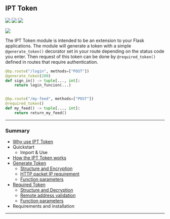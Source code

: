 ## IPT Token
![](https://img.shields.io/github/repo-size/romuro-pauliv/IPT-Token?style=flat-square) ![](https://img.shields.io/github/last-commit/romuro-pauliv/IPT-Token?style=flat-square) ![](https://img.shields.io/github/license/romuro-pauliv/IPT-Token?style=flat-square)

![](https://github-readme-stats.vercel.app/api?username=romuro-pauliv&theme=blue-green)

The IPT Token module is intended to be an extension to your Flask applications. The module will generate a token with a simple `@generate_token()` decorator set in your route depending on the status code you enter. Then request of this token can be done by `@required_token()` defined in routes that require authentication.

```Python
@bp.route("/login", methods=["POST"])
@generate_token(200)
def sign_in() -> tuple[..., int]:
    return login_funcion(...)


@bp.route("/my-feed", methods=["POST"])
@required_token()
def my_feed() -> tuple[..., int]:
    return return_my_feed()
```
----
### Summary

- [Why use IPT Token](https://github.com/romuro-pauliv/IPT-Token/blob/main/docs/md/Why-use-IPT-Token.md)
- Quickstart
    - Import & Use
- [How the IPT Token works](https://github.com/romuro-pauliv/IPT-Token/blob/main/docs/md/IPT-Token-works.md)
- [Generate Token]()
    - [Structure and Encryption](https://github.com/romuro-pauliv/IPT-Token/blob/main/docs/md/IPT-Token-works.md#structure-and-encryption)
    - [HTTP packet IP requirement](https://github.com/romuro-pauliv/IPT-Token/blob/main/docs/md/IPT-Token-works.md#http-packet-ip-requirement)
    - [Function parameters](https://github.com/romuro-pauliv/IPT-Token/blob/main/docs/md/IPT-Token-works.md#function-parameters)
- [Required Token](https://github.com/romuro-pauliv/IPT-Token/blob/main/docs/md/IPT-Token-works.md#required-token)
    - [Structure and Decryption](https://github.com/romuro-pauliv/IPT-Token/blob/main/docs/md/IPT-Token-works.md#structure-and-decryption)
    - [Remote address validation](https://github.com/romuro-pauliv/IPT-Token/blob/main/docs/md/IPT-Token-works.md#remote-address-validation)
    - [Function parameters](https://github.com/romuro-pauliv/IPT-Token/blob/main/docs/md/IPT-Token-works.md#function-parameters-1)
- Requirements and installation

---

